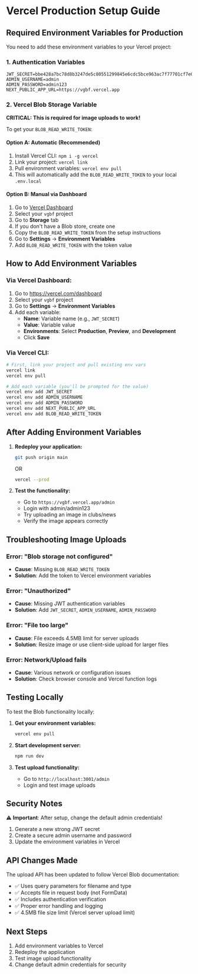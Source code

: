 # Vercel Production Setup Guide

## Required Environment Variables for Production

You need to add these environment variables to your Vercel project:

### 1. Authentication Variables
```
JWT_SECRET=bbe428a7bc78d8b3247de5c80551299845e6cdc5bce963ac7f77701cf7e092f67034038f2ee0d98952c5378c4f1d86822c402a66358d5b64aa95fb176bd690ce
ADMIN_USERNAME=admin
ADMIN_PASSWORD=admin123
NEXT_PUBLIC_APP_URL=https://vgbf.vercel.app
```

### 2. Vercel Blob Storage Variable
**CRITICAL: This is required for image uploads to work!**

To get your `BLOB_READ_WRITE_TOKEN`:

#### Option A: Automatic (Recommended)
1. Install Vercel CLI: `npm i -g vercel`
2. Link your project: `vercel link`
3. Pull environment variables: `vercel env pull`
4. This will automatically add the `BLOB_READ_WRITE_TOKEN` to your local `.env.local`

#### Option B: Manual via Dashboard
1. Go to [Vercel Dashboard](https://vercel.com/dashboard)
2. Select your `vgbf` project
3. Go to **Storage** tab
4. If you don't have a Blob store, create one
5. Copy the `BLOB_READ_WRITE_TOKEN` from the setup instructions
6. Go to **Settings** → **Environment Variables**
7. Add `BLOB_READ_WRITE_TOKEN` with the token value

## How to Add Environment Variables

### Via Vercel Dashboard:
1. Go to https://vercel.com/dashboard
2. Select your `vgbf` project
3. Go to **Settings** → **Environment Variables**
4. Add each variable:
   - **Name**: Variable name (e.g., `JWT_SECRET`)
   - **Value**: Variable value
   - **Environments**: Select **Production**, **Preview**, and **Development**
   - Click **Save**

### Via Vercel CLI:
```bash
# First, link your project and pull existing env vars
vercel link
vercel env pull

# Add each variable (you'll be prompted for the value)
vercel env add JWT_SECRET
vercel env add ADMIN_USERNAME  
vercel env add ADMIN_PASSWORD
vercel env add NEXT_PUBLIC_APP_URL
vercel env add BLOB_READ_WRITE_TOKEN
```

## After Adding Environment Variables

1. **Redeploy your application:**
   ```bash
   git push origin main
   ```
   OR
   ```bash
   vercel --prod
   ```

2. **Test the functionality:**
   - Go to `https://vgbf.vercel.app/admin`
   - Login with admin/admin123
   - Try uploading an image in clubs/news
   - Verify the image appears correctly

## Troubleshooting Image Uploads

### Error: "Blob storage not configured"
- **Cause**: Missing `BLOB_READ_WRITE_TOKEN`
- **Solution**: Add the token to Vercel environment variables

### Error: "Unauthorized"
- **Cause**: Missing JWT authentication variables
- **Solution**: Add `JWT_SECRET`, `ADMIN_USERNAME`, `ADMIN_PASSWORD`

### Error: "File too large"
- **Cause**: File exceeds 4.5MB limit for server uploads
- **Solution**: Resize image or use client-side upload for larger files

### Error: Network/Upload fails
- **Cause**: Various network or configuration issues
- **Solution**: Check browser console and Vercel function logs

## Testing Locally

To test the Blob functionality locally:

1. **Get your environment variables:**
   ```bash
   vercel env pull
   ```

2. **Start development server:**
   ```bash
   npm run dev
   ```

3. **Test upload functionality:**
   - Go to `http://localhost:3001/admin`
   - Login and test image uploads

## Security Notes

⚠️ **Important**: After setup, change the default admin credentials!

1. Generate a new strong JWT secret
2. Create a secure admin username and password
3. Update the environment variables in Vercel

## API Changes Made

The upload API has been updated to follow Vercel Blob documentation:

- ✅ Uses query parameters for filename and type
- ✅ Accepts file in request body (not FormData)
- ✅ Includes authentication verification
- ✅ Proper error handling and logging
- ✅ 4.5MB file size limit (Vercel server upload limit)

## Next Steps

1. Add environment variables to Vercel
2. Redeploy the application
3. Test image upload functionality
4. Change default admin credentials for security
